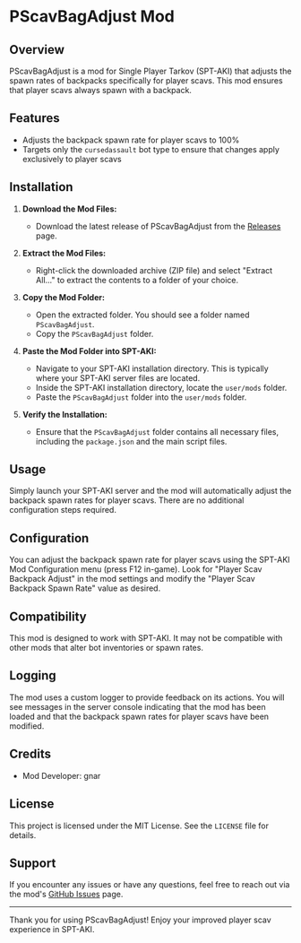 # PScavBagAdjust Mod

## Overview

PScavBagAdjust is a mod for Single Player Tarkov (SPT-AKI) that adjusts the spawn rates of backpacks specifically for player scavs. This mod ensures that player scavs always spawn with a backpack.

## Features

- Adjusts the backpack spawn rate for player scavs to 100%
- Targets only the `cursedassault` bot type to ensure that changes apply exclusively to player scavs

## Installation

1. **Download the Mod Files:**
   - Download the latest release of PScavBagAdjust from the [Releases](https://github.com/gnar-rip/PScavBagAdjust/releases) page.

2. **Extract the Mod Files:**
   - Right-click the downloaded archive (ZIP file) and select "Extract All..." to extract the contents to a folder of your choice.

3. **Copy the Mod Folder:**
   - Open the extracted folder. You should see a folder named `PScavBagAdjust`.
   - Copy the `PScavBagAdjust` folder.

4. **Paste the Mod Folder into SPT-AKI:**
   - Navigate to your SPT-AKI installation directory. This is typically where your SPT-AKI server files are located.
   - Inside the SPT-AKI installation directory, locate the `user/mods` folder.
   - Paste the `PScavBagAdjust` folder into the `user/mods` folder.

5. **Verify the Installation:**
   - Ensure that the `PScavBagAdjust` folder contains all necessary files, including the `package.json` and the main script files.

## Usage

Simply launch your SPT-AKI server and the mod will automatically adjust the backpack spawn rates for player scavs. There are no additional configuration steps required.

## Configuration

You can adjust the backpack spawn rate for player scavs using the SPT-AKI Mod Configuration menu (press F12 in-game). Look for "Player Scav Backpack Adjust" in the mod settings and modify the "Player Scav Backpack Spawn Rate" value as desired.

## Compatibility

This mod is designed to work with SPT-AKI. It may not be compatible with other mods that alter bot inventories or spawn rates.

## Logging

The mod uses a custom logger to provide feedback on its actions. You will see messages in the server console indicating that the mod has been loaded and that the backpack spawn rates for player scavs have been modified.

## Credits

- Mod Developer: gnar

## License

This project is licensed under the MIT License. See the `LICENSE` file for details.

## Support

If you encounter any issues or have any questions, feel free to reach out via the mod's [GitHub Issues](https://github.com/gnar-rip/PScavBagAdjust/issues) page.

---

Thank you for using PScavBagAdjust! Enjoy your improved player scav experience in SPT-AKI.
